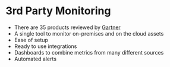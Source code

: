 # 3rd Party Monitoring

* There are 35 products reviewed by [Gartner](https://www.gartner.com/reviews/market/it-infrastructure-monitoring-tools)
* A single tool to monitor on-premises and on the cloud assets
* Ease of setup
* Ready to use integrations
* Dashboards to combine metrics from many different sources
* Automated alerts





